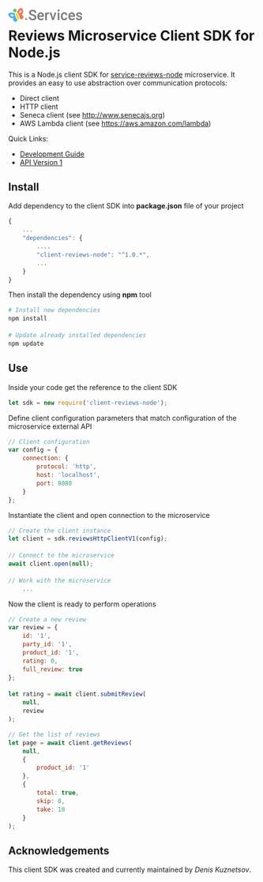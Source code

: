 # <img src="https://github.com/pip-services/pip-services/raw/master/design/Logo.png" alt="Pip.Services Logo" style="max-width:30%"> <br/> Reviews Microservice Client SDK for Node.js

This is a Node.js client SDK for [service-reviews-node](https://github.com/pip-services-ecommerce2/service-reviews-node) microservice.
It provides an easy to use abstraction over communication protocols:

* Direct client
* HTTP client
* Seneca client (see http://www.senecajs.org)
* AWS Lambda client (see https://aws.amazon.com/lambda)

<a name="links"></a> Quick Links:

* [Development Guide](doc/Development.md)
* [API Version 1](doc/NodeClientApiV1.md)

## Install

Add dependency to the client SDK into **package.json** file of your project
```javascript
{
    ...
    "dependencies": {
        ....
        "client-reviews-node": "^1.0.*",
        ...
    }
}
```

Then install the dependency using **npm** tool
```bash
# Install new dependencies
npm install

# Update already installed dependencies
npm update
```

## Use

Inside your code get the reference to the client SDK
```javascript
let sdk = new require('client-reviews-node');
```

Define client configuration parameters that match configuration of the microservice external API
```javascript
// Client configuration
var config = {
    connection: {
        protocol: 'http',
        host: 'localhost', 
        port: 8080
    }
};
```

Instantiate the client and open connection to the microservice
```javascript
// Create the client instance
let client = sdk.reviewsHttpClientV1(config);

// Connect to the microservice
await client.open(null);

// Work with the microservice
    ...
```

Now the client is ready to perform operations
```javascript
// Create a new review
var review = {
    id: '1',
    party_id: '1',
    product_id: '1',
    rating: 0,
    full_review: true
};

let rating = await client.submitReview(
    null,
    review
);
```

```javascript
// Get the list of reviews
let page = await client.getReviews(
    null,
    {
        product_id: '1'
    },
    {
        total: true,
        skip: 0,
        take: 10
    }
);
```    

## Acknowledgements

This client SDK was created and currently maintained by *Denis Kuznetsov*.

